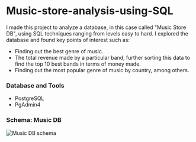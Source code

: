 # Music-store-analysis-using-SQL

I made this project to analyze a database, in this case called "Music Store DB", using SQL techniques ranging from levels easy to hard. I explored the database and found key points of interest such as: 
* Finding out the best genre of music.
* The total revenue made by a particular band, further sorting this data to find the top 10 best bands in terms of money made.
* Finding out the most popular genre of music by country, among others.

### Database and Tools
* PostgreSQL
* PgAdmin4

### Schema: Music DB
![Music DB schema](https://github.com/iSHAANphaye/Music-store-analysis-using-SQL/assets/75660041/94b5ba9a-a185-4d4b-b6f0-546096bb2c92)
